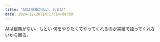 ```yaml
---
title: "AIは信頼がない、もとい"
date: 2024-12-20T14:17:14+09:00
---
```

AIは信頼がない、もとい
何をやりたくてやってくれるのか実績で語ってくれないから困る。
